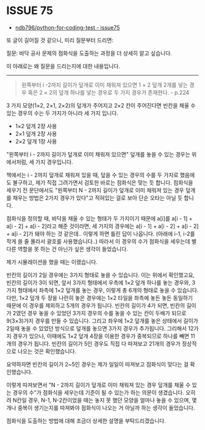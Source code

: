 # ISSUE 75

- [ndb796/python-for-coding-test - issue75](https://github.com/ndb796/python-for-coding-test/issues/75)

또 글이 길어질 것 같으니, 미리 질문부터 드리면:

질문: 바닥 공사 문제의 점화식을 도출하는 과정을 더 상세히 알고 싶습니다.

이 아래로는 왜 질문을 드리는지에 대한 내용입니다.

----
> 왼쪽부터 i -2까지 길이가 덮개로 이미 채워져 있으면 1 × 2 덮개 2개를 넣는 경우 혹은 2 × 2의 덮개 하나를 넣는 경우로 두 가지 경우가 존재한다. - p.224

3 가지 모양(1×2, 2×1, 2×2)의 덮개가 주어지고 2×2 칸이 주어진다면 빈칸을 채울 수 있는 경우의 수는 두 가지가 아니라 세 가지 입니다.

- 1×2 덮개 2장 사용
- 2×1 덮개 2장 사용
- 2×2 덮개 1장 사용

"왼쪽부터 i - 2까지 길이가 덮개로 이미 채워져 있으면" 덮개를 놓을 수 있는 경우는 위에서처럼, 세 가지 경우입니다.

책에서는 i - 2까지 덮개로 채워져 있을 때, 덮을 수 있는 경우의 수를 두 가지로 했음에도 불구하고, 제가 직접 그려가면서 검토한 바로는 점화식은 맞는 듯 합니다. 점화식을 세우기 전 문단에서도 "왼쪽부터 N - 2까지 길이가 덮개로 이미 채워져 있는 경우 덮개를 채우는 방법은 2가지 경우가 있다"고 적혀있는 걸로 보아 단순 오타는 아닐 듯 합니다.

점화식을 정의할 때, 바닥을 채울 수 있는 형태가 두 가지이기 때문에 a[i]를 a[i - 1] + a[i - 2] + a[i - 2]라고 해준 것이라면,
세 가지의 경우에는 a[i - 1] + a[i - 2] + a[i - 2] + a[i - 2]가 돼야 하는 것 같은데.. 이렇게 하면 틀린 답이 나옵니다.
(아래에 i-1, i-2를 작게 쓸 줄 몰라서 괄호를 사용했습니다..) 따라서 이 경우의 수가 점화식을 세우는데 별다른 역할을 못 하는 건 아닌가 싶은 생각이 들었습니다.

제가 시뮬레이션을 했을 때는 이랬습니다.

빈칸의 길이가 2일 경우에는 3가지 형태로 놓을 수 있습니다. 이는 위에서 확인했고요,
빈칸의 길이가 3이 되면, 앞서 3가지 형태에서 우측에 1×2 덮개 하나를 놓는 경우와, 3가지 형태에서 좌측에 1×2 덮개를 놓는 경우, 이렇게 총 6개의 형태로 놓을 수 있습니다. 다만, 1×2 덮개 두 장을 나란히 놓은 경우에는 1×2 타일을 좌측에 놓든 놓든 동일하기 때문에 이 경우를 제외하고 5개의 경우가 됩니다.
빈칸의 길이가 4가 되면, 빈칸의 길이가 2였던 경우 놓을 수 있었던 3가지 경우의 수를 놓을 수 있는 칸이 두배가 되므로 9(3×3)가지 경우를 만들 수 있습니다. 그리고 좌우에 1×2 덮개를 놓은 상태에서 길이가 2일때 놓을 수 있었던 방식으로 덮개를 놓으면 3가지 경우가 추가됩니다. 그리해서 12가지 경우가 있으나, 이때에도 1×2 덮개 4장을 이용한 경우가 중복되므로 하나를 빼면 11개의 경우가 됩니다.
빈칸의 길이가 5인 경우도 직접 다 따져보고 21개의 경우가 정상적으로 나오는 것은 확인했습니다.

요약하자면 빈칸의 길이가 2~5인 경우는 제가 일일이 따져보고 점화식이 맞다는 걸 확인했습니다.

이렇게 따져보면서 "N - 2까지 길이가 덮개로 이미 채워져 있는 경우 덮개를 채울 수 있는 경우의 수"가 점화식을 세우는데 기준이 될 수 있는가 하는 의문이 생겼습니다. 오히려 N칸일 경우, N-1, N-2칸이었을 때는 놓지 못 했던 모양을 얼마나 놓을 수 있으며, 몇 개나 중복이 생기는지를 따져봐야 점화식이 나오는 거 아닐까 하는 생각이 들었습니다.

점화식을 도출하는 방법에 대해 조금더 상세한 설명을 부탁드리겠습니다.

